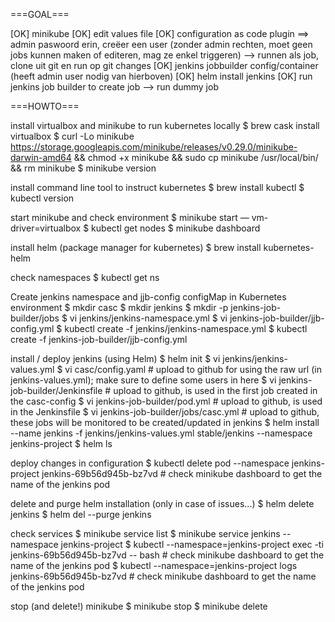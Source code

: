 ===GOAL===

[OK] minikube
[OK] edit values file
[OK] configuration as code plugin ==> admin paswoord erin, creëer een user (zonder admin rechten, moet geen jobs kunnen maken of editeren, mag ze enkel triggeren)
	--> runnen als job, clone uit git en run op git changes
[OK] jenkins jobbuilder config/container (heeft admin user nodig van hierboven)
[OK] helm install jenkins
[OK] run jenkins job builder to create job
--> run dummy job


===HOWTO===

install virtualbox and minikube to run kubernetes locally
$ brew cask install virtualbox
$ curl -Lo minikube https://storage.googleapis.com/minikube/releases/v0.29.0/minikube-darwin-amd64 && chmod +x minikube && sudo cp minikube /usr/local/bin/ && rm minikube
$ minikube version


install command line tool to instruct kubernetes
$ brew install kubectl
$ kubectl version


start minikube and check environment
$ minikube start — vm-driver=virtualbox
$ kubectl get nodes
$ minikube dashboard


install helm (package manager for kubernetes)
$ brew install kubernetes-helm


check namespaces
$ kubectl get ns


Create jenkins namespace and jjb-config configMap in Kubernetes environment
$ mkdir casc
$ mkdir jenkins
$ mkdir -p jenkins-job-builder/jobs
$ vi jenkins/jenkins-namespace.yml
$ vi jenkins-job-builder/jjb-config.yml
$ kubectl create -f jenkins/jenkins-namespace.yml
$ kubectl create -f jenkins-job-builder/jjb-config.yml


install / deploy jenkins (using Helm)
$ helm init
$ vi jenkins/jenkins-values.yml
$ vi casc/config.yaml									# upload to github for using the raw url (in jenkins-values.yml); make sure to define some users in here
$ vi jenkins-job-builder/Jenkinsfile					# upload to github, is used in the first job created in the casc-config
$ vi jenkins-job-builder/pod.yml						# upload to github, is used in the Jenkinsfile
$ vi jenkins-job-builder/jobs/casc.yml 					# upload to github, these jobs will be monitored to be created/updated in jenkins
$ helm install --name jenkins -f jenkins/jenkins-values.yml stable/jenkins --namespace jenkins-project
$ helm ls


deploy changes in configuration
$ kubectl delete pod --namespace jenkins-project jenkins-69b56d945b-bz7vd				# check minikube dashboard to get the name of the jenkins pod


delete and purge helm installation (only in case of issues...)
$ helm delete jenkins
$ helm del --purge jenkins


check services
$ minikube service list
$ minikube service jenkins --namespace jenkins-project
$ kubectl --namespace=jenkins-project exec -ti jenkins-69b56d945b-bz7vd -- bash			# check minikube dashboard to get the name of the jenkins pod
$ kubectl --namespace=jenkins-project logs jenkins-69b56d945b-bz7vd						# check minikube dashboard to get the name of the jenkins pod


stop (and delete!) minikube
$ minikube stop
$ minikube delete
